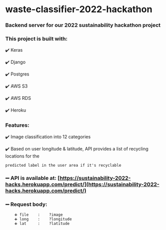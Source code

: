 # waste-classifier-2022-hackathon
### Backend server for our 2022 sustainability hackathon project

### This project is built with:
✔️  Keras

✔️  Django

✔️  Postgres

✔️  AWS S3

✔️  AWS RDS

✔️  Heroku

### Features:
✔️  Image classification into 12 categories

✔️  Based on user longitude & latitude, API provides a list of recycling locations for the 

    predicted label in the user area if it's recyclable

### ➖ API is available at: [https://sustainability-2022-hacks.herokuapp.com/predict/](https://sustainability-2022-hacks.herokuapp.com/predict/)

### ➖ Request body: 
        
        ➕ file    :    ?image
        ➕ long    :    ?longitude
        ➕ lat     :    ?latitude
